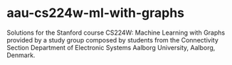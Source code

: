 # aau-cs224w-ml-with-graphs
Solutions for the Stanford course CS224W: Machine Learning with Graphs provided by a study group composed by students from the Connectivity Section Department of Electronic Systems Aalborg University, Aalborg, Denmark.

